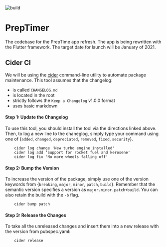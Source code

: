 ![build](https://github.com/PrepTimer/PrepTime/workflows/build/badge.svg)
# PrepTimer
The codebase for the PrepTime app refresh.
The app is being rewritten with the Flutter framework.
The target date for launch will be January of 2021.

## Cider CI
We will be using the [cider](https://pub.dev/packages/cider) command-line utility to automate package maintenance. This tool assumes that the changelog:
- is called `CHANGELOG.md`
- is located in the root
- strictly follows the `Keep a Changelog` v1.0.0 format
- uses basic markdown

#### Step 1: Update the Changelog
To use this tool, you should install the tool via the directions linked above. Then, to log a new line to the chaneglog, simply type your command using one of {`added`, `changed`, `depreciated`, `removed`, `fixed`, `security`}.

```
    cider log change 'New turbo engine installed'
    cider log add 'Support for rocket fuel and kerosene'
    cider log fix 'No more wheels falling off'
```

#### Step 2: Bump the Version
To increase the version of the package, simply use one of the version keywords from {`breaking`, `major`, `minor`, `patch`, `build`}. Remember that the semantic version specifies a version as `major.minor.patch+build`. You can also retain the build with the `-b` flag.
```
    cider bump patch
```

#### Step 3: Release the Changes
To take all the unreleased changes and insert them into a new release with the version from pubspec.yaml:
```
    cider release
```
